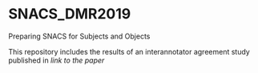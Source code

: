 # SNACS_DMR2019
Preparing SNACS for Subjects and Objects

This repository includes the results of an interannotator agreement study published in *link to the paper*
